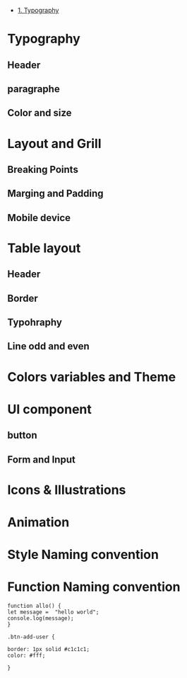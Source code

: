 - [1. Typography](#Typography)

# Typography

## Header

## paragraphe 

## Color and size

# Layout and Grill
## Breaking Points
## Marging and Padding
## Mobile device

# Table layout
## Header
## Border
## Typohraphy
## Line odd and even

# Colors variables and Theme

# UI component
## button
## Form and Input

# Icons & Illustrations

# Animation

# Style Naming convention

# Function Naming convention

```
function allo() {
let message =  "hello world";
console.log(message);
}
```

```
.btn-add-user {

border: 1px solid #c1c1c1;
color: #fff;

} 

```



<!---
sderaspeCC/sderaspeCC is a ✨ special ✨ repository because its `README.md` (this file) appears on your GitHub profile.
You can click the Preview link to take a look at your changes.
--->

